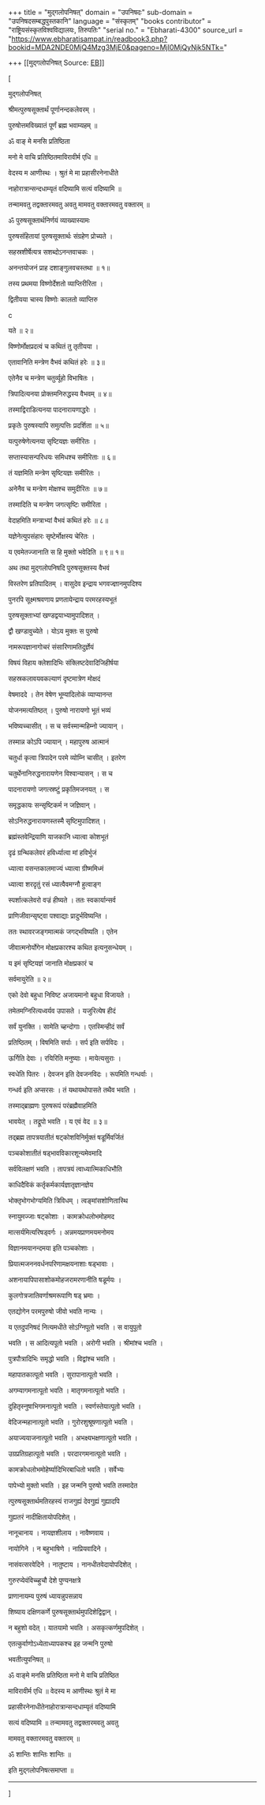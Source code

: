 +++
title = "मुद्गलोपनिषत्"
domain = "उपनिषदः"
sub-domain = "उपनिषदसम्बद्धपुस्तकानि"
language = "संस्कृतम्"
"books contributor" = "राष्ट्रियसंस्कृतविश्वविद्यालयः, तिरुपतिः"
"serial no." = "Ebharati-4300"
source_url = "https://www.ebharatisampat.in/readbook3.php?bookid=MDA2NDE0MjQ4Mzg3MjE0&pageno=MjI0MjQyNjk5NTk="

+++
[[मुद्गलोपनिषत्	Source: [EB](https://www.ebharatisampat.in/readbook3.php?bookid=MDA2NDE0MjQ4Mzg3MjE0&pageno=MjI0MjQyNjk5NTk=)]]

\[





मुद्गलोपनिषत्



श्रीमत्पुरुषसूक्तार्थं पूर्णानन्दकलेवरम् ।

पुरुषोत्तमविख्यातं पूर्णं ब्रह्म भवाम्यहम् ॥

ॐ वाङ् मे मनसि प्रतिष्ठिता

मनो मे वाचि प्रतिष्ठितमाविरावीर्म एधि ॥

वेदस्य म आणीस्थः । श्रुतं मे मा प्रहासीरनेनाधीते

नाहोरात्रान्सन्दधाम्यृतं वदिष्यामि सत्यं वदिष्यामि ॥

तन्मामवतु तद्वक्तारमवतु अवतु मामवतु वक्तारमवतु वक्तारम् ॥

ॐ पुरुषसूक्तार्थनिर्णयं व्याख्यास्यामः

पुरुषसंहितायां पुरुषसूक्तार्थः संग्रहेण प्रोच्यते ।

सहस्रशीर्षेत्यत्र सशब्दोऽनन्तवाचकः ।

अनन्तयोजनं प्राह दशाङ्गुलवचस्तथा ॥ १॥

तस्य प्रथमया विष्णोर्देशतो व्याप्तिरीरिता ।

द्वितीयया चास्य विष्णोः कालतो व्याप्तिरु

c

यते ॥ २॥

विष्णोर्मोक्षप्रदत्वं च कथितं तु तृतीयया ।

एतावानिति मन्त्रेण वैभवं कथितं हरेः ॥ ३॥

एतेनैव च मन्त्रेण चतुर्व्यूहो विभाषितः ।

त्रिपादित्यनया प्रोक्तमनिरुद्धस्य वैभवम् ॥ ४॥

तस्माद्विराडित्यनया पादनारायणाद्धरेः ।

प्रकृतेः पुरुषस्यापि समुत्पत्तिः प्रदर्शिता ॥ ५॥

यत्पुरुषेणेत्यनया सृष्टियज्ञः समीरितः ।

सप्तास्यासन्परिधयः समिधश्च समीरिताः ॥ ६॥

तं यज्ञमिति मन्त्रेण सृष्टियज्ञः समीरितः ।

अनेनैव च मन्त्रेण मोक्षश्च समुदीरितः ॥ ७॥

तस्मादिति च मन्त्रेण जगत्सृष्टिः समीरिता ।

वेदाहमिति मन्त्राभ्यां वैभवं कथितं हरेः ॥ ८॥

यज्ञेनेत्युपसंहारः सृष्टेर्मोक्षस्य चेरितः ।

य एवमेतज्जानाति स हि मुक्तो भवेदिति ॥ ९॥ १॥

अथ तथा मुद्गलोपनिषदि पुरुषसूक्तस्य वैभवं

विस्तरेण प्रतिपादितम् । वासुदेव इन्द्राय भगवज्ज्ञानमुपदिश्य

पुनरपि सूक्ष्मश्रवणाय प्रणतायेन्द्राय परमरहस्यभूतं

पुरुषसूक्ताभ्यां खण्डद्वयाभ्यामुपादिशत् ।

द्वौ खण्डावुच्येते । योऽय मुक्तः स पुरुषो

नामरूपज्ञानागोचरं संसारिणामतिदुर्ज्ञेयं

विषयं विहाय क्लेशादिभिः संक्लिष्टदेवादिजिहीर्षया

सहस्रकलावयवकल्याणं दृष्टमात्रेण मोक्षदं

वेषमाददे । तेन वेषेण भूम्यादिलोकं व्याप्यानन्त

योजनमत्यतिष्ठत् । पुरुषो नारायणो भूतं भव्यं

भविष्यच्चासीत् । स च सर्वस्मान्महिम्नो ज्यायान् ।

तस्मान्न कोऽपि ज्यायान् । महापुरुष आत्मानं

चतुर्धा कृत्वा त्रिपादेन परमे व्योम्नि चासीत् । इतरेण

चतुर्थेनानिरुद्धनारायणेन विश्वान्यासन् । स च

पादनारायणो जगत्स्रष्टुं प्रकृतिमजनयत् । स

समृद्धकायः सन्सृष्टिकर्म न जज्ञिवान् ।

सोऽनिरुद्धनारायणस्तस्मै सृष्टिमुपादिशत् ।

ब्रह्मंस्तवेन्द्रियाणि याजकानि ध्यात्वा कोशभूतं

दृढं ग्रन्थिकलेवरं हविर्ध्यात्वा मां हविर्भुजं

ध्यात्वा वसन्तकालमाज्यं ध्यात्वा ग्रीष्ममिध्मं

ध्यात्वा शरदृतुं रसं ध्यात्वैवमग्नौ हुत्वाङ्ग

स्पर्शात्कलेवरो वज्रं हीष्यते । ततः स्वकार्यान्सर्व

प्राणिजीवान्सृष्ट्वा पश्वाद्याः प्रादुर्भविष्यन्ति ।

ततः स्थावरजङ्गमात्मकं जगद्भविष्यति । एतेन

जीवात्मनोर्योगेन मोक्षप्रकारश्च कथित इत्यनुसन्धेयम् ।

य इमं सृष्टियज्ञं जानाति मोक्षप्रकारं च

सर्वमायुरेति ॥ २॥

एको देवो बहुधा निविष्ट अजायमानो बहुधा विजायते ।

तमेतमग्निरित्यध्वर्यव उपासते । यजुरित्येष हीदं

सर्वं युनक्ति । सामेति च्हन्दोगाः । एतस्मिन्हीदं सर्वं

प्रतिष्ठितम् । विषमिति सर्पाः । सर्प इति सर्पविदः ।

ऊर्गिति देवाः । रयिरिति मनुष्याः । मायेत्यसुराः ।

स्वधेति पितरः । देवजन इति देवजनविदः । रूपमिति गन्धर्वाः ।

गन्धर्व इति अप्सरसः । तं यथायथोपासते तथैव भवति ।

तस्माद्ब्राह्मणः पुरुषरूपं परंब्रह्मैवाहमिति

भावयेत् । तद्रूपो भवति । य एवं वेद ॥ ३॥

तद्ब्रह्म तापत्रयातीतं षट्कोशविनिर्मुक्तं षडूर्मिवर्जितं

पञ्चकोशातीतं षड्भावविकारशून्यमेवमादि

सर्वविलक्षणं भवति । तापत्रयं त्वाध्यात्मिकाधिभौति

काधिदैविकं कर्तृकर्मकार्यज्ञातृज्ञानज्ञेय

भोक्तृभोगभोग्यमिति त्रिविधम् । त्वङ्मांसशोणितास्थि

स्नायुमज्जाः षट्कोशाः । कामक्रोधलोभमोहमद

मात्सर्यमित्यरिषड्वर्गः । अन्नमयप्राणमयमनोमय

विज्ञानमयानन्दमया इति पञ्चकोशाः ।

प्रियात्मजननवर्धनपरिणामक्षयनाशाः षड्भावाः ।

अशनायापिपासाशोकमोहजरामरणानीति षडूर्मयः ।

कुलगोत्रजातिवर्णाश्रमरूपाणि षड् भ्रमाः ।

एतद्योगेन परमपुरुषो जीवो भवति नान्यः ।

य एतदुपनिषदं नित्यमधीते सोऽग्निपूतो भवति । स वायुपूतो

भवति । स आदित्यपूतो भवति । अरोगी भवति । श्रीमांश्च भवति ।

पुत्रपौत्रादिभिः समृद्धो भवति । विद्वांश्च भवति ।

महापातकात्पूतो भवति । सुरापानात्पूतो भवति ।

अगम्यागमनात्पूतो भवति । मातृगमनात्पूतो भवति ।

दुहितृस्नुषाभिगमनात्पूतो भवति । स्वर्णस्तेयात्पूतो भवति ।

वेदिजन्महानात्पूतो भवति । गुरोरशुश्रूषणात्पूतो भवति ।

अयाज्ययाजनात्पूतो भवति । अभक्ष्यभक्षणात्पूतो भवति ।

उग्रप्रतिग्रहात्पूतो भवति । परदारगमनात्पूतो भवति ।

कामक्रोधलोभमोहेर्ष्यादिभिरबाधितो भवति । सर्वेभ्यः

पापेभ्यो मुक्तो भवति । इह जन्मनि पुरुषो भवति तस्मादेत

त्पुरुषसूक्तार्थमतिरहस्यं राजगुह्यं देवगुह्यं गुह्यादपि

गुह्यतरं नादीक्षितायोपदिशेत् ।

नानूचानाय । नायज्ञशीलाय । नावैष्णवाय ।

नायोगिने । न बहुभाषिणे । नाप्रियवादिने ।

नासंवत्सरवेदिने । नातुष्टाय । नानधीतवेदायोपदिशेत् ।

गुरुरप्येवंविच्च्हुचौ देशे पुण्यनक्षत्रे

प्राणानायम्य पुरुषं ध्यायन्नुपसन्नाय

शिष्याय दक्षिणकर्णे पुरुषसूक्तार्थमुपदिशेद्विद्वान् ।

न बहुशो वदेत् । यातयामो भवति । असकृत्कर्णमुपदिशेत् ।

एतत्कुर्वाणोऽध्येताध्यापकश्च इह जन्मनि पुरुषो

भवतीत्युपनिषत् ॥

ॐ वाङ्मे मनसि प्रतिष्ठिता मनो मे वाचि प्रतिष्ठित

माविरावीर्म एधि ॥ वेदस्य म आणीस्थः श्रुतं मे मा

प्रहासीरनेनाधीतेनाहोरात्रान्सन्दधाम्यृतं वदिष्यामि

सत्यं वदिष्यामि ॥ तन्मामवतु तद्वक्तारमवतु अवतु

मामवतु वक्तारमवतु वक्तारम् ॥

ॐ शान्तिः शान्तिः शान्तिः ॥

इति मुद्गलोपनिषत्समाप्ता ॥

------------ -------------




\]

